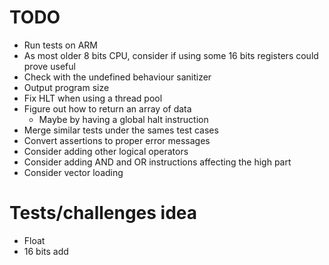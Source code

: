 # TODO
- Run tests on ARM
- As most older 8 bits CPU, consider if using some 16 bits registers could prove useful
- Check with the undefined behaviour sanitizer
- Output program size
- Fix HLT when using a thread pool
- Figure out how to return an array of data
    - Maybe by having a global halt instruction
- Merge similar tests under the sames test cases
- Convert assertions to proper error messages
- Consider adding other logical operators
- Consider adding AND and OR instructions affecting the high part
- Consider vector loading

# Tests/challenges idea
- Float
- 16 bits add
